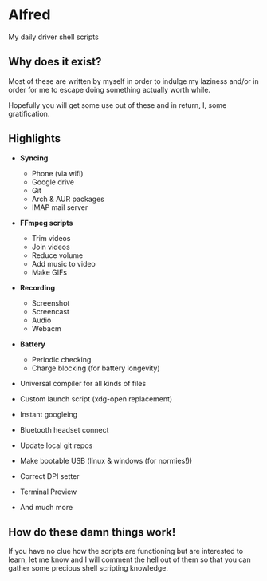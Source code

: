 # Alfred

My daily driver shell scripts

## Why does it exist?

Most of these are written by myself in order to indulge my laziness 
and/or in order for me to escape doing something actually worth while.

Hopefully you will get some use out of these
and in return, I, some gratification.

## Highlights

-  **Syncing**

   -  Phone (via wifi)
   -  Google drive
   -  Git
   -  Arch & AUR packages
   -  IMAP mail server

-  **FFmpeg scripts**

   -  Trim videos
   -  Join videos
   -  Reduce volume
   -  Add music to video
   -  Make GIFs

-  **Recording**

   -  Screenshot
   -  Screencast
   -  Audio
   -  Webacm

-  **Battery**

   -  Periodic checking
   -  Charge blocking (for battery longevity)

-  Universal compiler for all kinds of files
-  Custom launch script (xdg-open replacement)
-  Instant googleing
-  Bluetooth headset connect
-  Update local git repos
-  Make bootable USB (linux & windows (for normies!))
-  Correct DPI setter
-  Terminal Preview
-  And much more

## How do these damn things work!

If you have no clue how the scripts are functioning but are interested to learn, let me know and I will comment the hell out of them so that you can gather some precious shell scripting knowledge.
